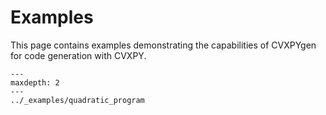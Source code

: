 # Examples

This page contains examples demonstrating the capabilities of CVXPYgen for code generation with CVXPY.

```{toctree}
---
maxdepth: 2
---
../_examples/quadratic_program
```
